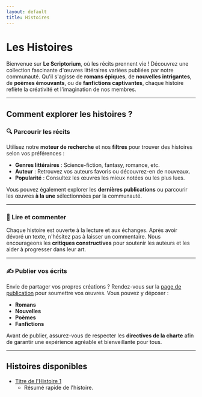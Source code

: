 ```yaml
---
layout: default
title: Histoires
---
```


# Les Histoires

Bienvenue sur **Le Scriptorium**, où les récits prennent vie ! Découvrez une collection fascinante d'œuvres littéraires variées publiées par notre communauté. Qu'il s'agisse de **romans épiques**, de **nouvelles intrigantes**, de **poèmes émouvants**, ou de **fanfictions captivantes**, chaque histoire reflète la créativité et l'imagination de nos membres.

---

## Comment explorer les histoires ?

### 🔍 Parcourir les récits
Utilisez notre **moteur de recherche** et nos **filtres** pour trouver des histoires selon vos préférences :
- **Genres littéraires** : Science-fiction, fantasy, romance, etc.
- **Auteur** : Retrouvez vos auteurs favoris ou découvrez-en de nouveaux.
- **Popularité** : Consultez les œuvres les mieux notées ou les plus lues.
  
Vous pouvez également explorer les **dernières publications** ou parcourir les œuvres **à la une** sélectionnées par la communauté.

---

### 📖 Lire et commenter
Chaque histoire est ouverte à la lecture et aux échanges. Après avoir dévoré un texte, n'hésitez pas à laisser un commentaire. Nous encourageons les **critiques constructives** pour soutenir les auteurs et les aider à progresser dans leur art.

---

### ✍️ Publier vos écrits
Envie de partager vos propres créations ? Rendez-vous sur la [page de publication](histoires/create-story.md) pour soumettre vos œuvres. Vous pouvez y déposer :
- **Romans** 
- **Nouvelles**
- **Poèmes**
- **Fanfictions**

Avant de publier, assurez-vous de respecter les **directives de la charte** afin de garantir une expérience agréable et bienveillante pour tous.

---

## Histoires disponibles

- [Titre de l'Histoire 1](histoires/nom-histoire-1)
  - Résumé rapide de l'histoire.


